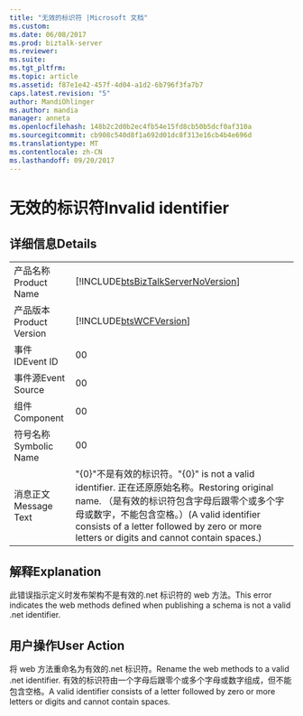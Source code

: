 ```yaml
---
title: "无效的标识符 |Microsoft 文档"
ms.custom: 
ms.date: 06/08/2017
ms.prod: biztalk-server
ms.reviewer: 
ms.suite: 
ms.tgt_pltfrm: 
ms.topic: article
ms.assetid: f87e1e42-457f-4d04-a1d2-6b796f3fa7b7
caps.latest.revision: "5"
author: MandiOhlinger
ms.author: mandia
manager: anneta
ms.openlocfilehash: 148b2c2d0b2ec4fb54e15fd8cb50b5dcf0af310a
ms.sourcegitcommit: cb908c540d8f1a692d01dc8f313e16cb4b4e696d
ms.translationtype: MT
ms.contentlocale: zh-CN
ms.lasthandoff: 09/20/2017
---
```

# <a name="invalid-identifier"></a><span data-ttu-id="c3fad-102">无效的标识符</span><span class="sxs-lookup"><span data-stu-id="c3fad-102">Invalid identifier</span></span>
## <a name="details"></a><span data-ttu-id="c3fad-103">详细信息</span><span class="sxs-lookup"><span data-stu-id="c3fad-103">Details</span></span>  
  
|||  
|-|-|  
|<span data-ttu-id="c3fad-104">产品名称</span><span class="sxs-lookup"><span data-stu-id="c3fad-104">Product Name</span></span>|[!INCLUDE[btsBizTalkServerNoVersion](../includes/btsbiztalkservernoversion-md.md)]|  
|<span data-ttu-id="c3fad-105">产品版本</span><span class="sxs-lookup"><span data-stu-id="c3fad-105">Product Version</span></span>|[!INCLUDE[btsWCFVersion](../includes/btswcfversion-md.md)]|  
|<span data-ttu-id="c3fad-106">事件 ID</span><span class="sxs-lookup"><span data-stu-id="c3fad-106">Event ID</span></span>|<span data-ttu-id="c3fad-107">0</span><span class="sxs-lookup"><span data-stu-id="c3fad-107">0</span></span>|  
|<span data-ttu-id="c3fad-108">事件源</span><span class="sxs-lookup"><span data-stu-id="c3fad-108">Event Source</span></span>|<span data-ttu-id="c3fad-109">0</span><span class="sxs-lookup"><span data-stu-id="c3fad-109">0</span></span>|  
|<span data-ttu-id="c3fad-110">组件</span><span class="sxs-lookup"><span data-stu-id="c3fad-110">Component</span></span>|<span data-ttu-id="c3fad-111">0</span><span class="sxs-lookup"><span data-stu-id="c3fad-111">0</span></span>|  
|<span data-ttu-id="c3fad-112">符号名称</span><span class="sxs-lookup"><span data-stu-id="c3fad-112">Symbolic Name</span></span>|<span data-ttu-id="c3fad-113">0</span><span class="sxs-lookup"><span data-stu-id="c3fad-113">0</span></span>|  
|<span data-ttu-id="c3fad-114">消息正文</span><span class="sxs-lookup"><span data-stu-id="c3fad-114">Message Text</span></span>|<span data-ttu-id="c3fad-115">"{0}"不是有效的标识符。</span><span class="sxs-lookup"><span data-stu-id="c3fad-115">"{0}" is not a valid identifier.</span></span> <span data-ttu-id="c3fad-116">正在还原原始名称。</span><span class="sxs-lookup"><span data-stu-id="c3fad-116">Restoring original name.</span></span> <span data-ttu-id="c3fad-117">（是有效的标识符包含字母后跟零个或多个字母或数字，不能包含空格。）</span><span class="sxs-lookup"><span data-stu-id="c3fad-117">(A valid identifier consists of a letter followed by zero or more letters or digits and cannot contain spaces.)</span></span>|  
  
## <a name="explanation"></a><span data-ttu-id="c3fad-118">解释</span><span class="sxs-lookup"><span data-stu-id="c3fad-118">Explanation</span></span>  
 <span data-ttu-id="c3fad-119">此错误指示定义时发布架构不是有效的.net 标识符的 web 方法。</span><span class="sxs-lookup"><span data-stu-id="c3fad-119">This error indicates the web methods defined when publishing a schema is not a valid .net identifier.</span></span>  
  
## <a name="user-action"></a><span data-ttu-id="c3fad-120">用户操作</span><span class="sxs-lookup"><span data-stu-id="c3fad-120">User Action</span></span>  
 <span data-ttu-id="c3fad-121">将 web 方法重命名为有效的.net 标识符。</span><span class="sxs-lookup"><span data-stu-id="c3fad-121">Rename the web methods to a valid .net identifier.</span></span> <span data-ttu-id="c3fad-122">有效的标识符由一个字母后跟零个或多个字母或数字组成，但不能包含空格。</span><span class="sxs-lookup"><span data-stu-id="c3fad-122">A valid identifier consists of a letter followed by zero or more letters or digits and cannot contain spaces.</span></span>